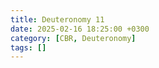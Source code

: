 ```yaml
---
title: Deuteronomy 11
date: 2025-02-16 18:25:00 +0300
category: [CBR, Deuteronomy]
tags: []
---
```

